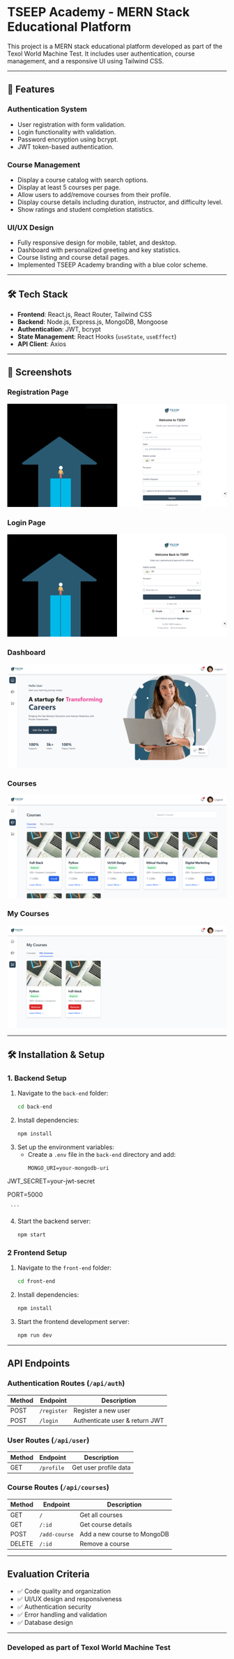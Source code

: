 # TSEEP Academy - MERN Stack Educational Platform

This project is a MERN stack educational platform developed as part of the Texol World Machine Test. It includes user authentication, course management, and a responsive UI using Tailwind CSS.

---

## 🚀 Features

### **Authentication System**
- User registration with form validation.
- Login functionality with validation.
- Password encryption using bcrypt.
- JWT token-based authentication.

### **Course Management**
- Display a course catalog with search options.
- Display at least 5 courses per page.
- Allow users to add/remove courses from their profile.
- Display course details including duration, instructor, and difficulty level.
- Show ratings and student completion statistics.

### **UI/UX Design**
- Fully responsive design for mobile, tablet, and desktop.
- Dashboard with personalized greeting and key statistics.
- Course listing and course detail pages.
- Implemented TSEEP Academy branding with a blue color scheme.

---

## 🛠️ Tech Stack

- **Frontend**: React.js, React Router, Tailwind CSS
- **Backend**: Node.js, Express.js, MongoDB, Mongoose
- **Authentication**: JWT, bcrypt
- **State Management**: React Hooks (`useState`, `useEffect`)
- **API Client**: Axios

---

## 📸 Screenshots

### **Registration Page**
![Registration Page](https://raw.githubusercontent.com/muhammedrifadkp/MERN-project/main/front-end/public/screenshots/register.PNG)

### **Login Page**
![Login Page](https://raw.githubusercontent.com/muhammedrifadkp/MERN-project/main/front-end/public/screenshots/Login.PNG)

### **Dashboard**
![Dashboard](https://raw.githubusercontent.com/muhammedrifadkp/MERN-project/main/front-end/public/screenshots/dashboard.PNG)

### **Courses**
![Dashboard](https://raw.githubusercontent.com/muhammedrifadkp/MERN-project/main/front-end/public/screenshots/courses.PNG)

### **My Courses**
![Dashboard](https://raw.githubusercontent.com/muhammedrifadkp/MERN-project/main/front-end/public/screenshots/myCourses.PNG)

---

## 🛠️ Installation & Setup

### **1. Backend Setup**

1. Navigate to the `back-end` folder:
   ```bash
   cd back-end
   ```
2. Install dependencies:
   ```bash
   npm install
   ```
3. Set up the environment variables:
   - Create a `.env` file in the `back-end` directory and add:
     ```env
     MONGO_URI=your-mongodb-uri
     
JWT_SECRET=your-jwt-secret

PORT=5000

     ```
4. Start the backend server:
   ```bash
   npm start
   ```

### 2 Frontend Setup

1. Navigate to the `front-end` folder:
   ```bash
   cd front-end
   ```
2. Install dependencies:
   ```bash
   npm install
   ```
3. Start the frontend development server:
   ```bash
   npm run dev
   ```

---

##  API Endpoints

### Authentication Routes (`/api/auth`)
| Method | Endpoint    | Description                     |
|--------|-------------|---------------------------------|
| POST   | `/register` | Register a new user             |
| POST   | `/login`    | Authenticate user & return JWT  |

### User Routes (`/api/user`)
| Method | Endpoint    | Description                     |
|--------|-------------|---------------------------------|
| GET    | `/profile`  | Get user profile data           |

### Course Routes (`/api/courses`)
| Method | Endpoint        | Description                      |
|--------|-----------------|----------------------------------|
| GET    | `/`             | Get all courses                  |
| GET    | `/:id`          | Get course details               |
| POST   | `/add-course`   | Add a new course to MongoDB      |
| DELETE | `/:id`          | Remove a course                  |

---

##  Evaluation Criteria
- ✅ Code quality and organization
- ✅ UI/UX design and responsiveness
- ✅ Authentication security
- ✅ Error handling and validation
- ✅ Database design

---

###  Developed as part of Texol World Machine Test